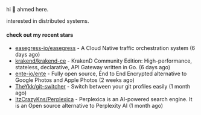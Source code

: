 hi 👋 ahmed here.

interested in distributed systems.

#### check out my recent stars

- [easegress-io/easegress](https://github.com/easegress-io/easegress) - A Cloud Native traffic orchestration system (6 days ago)
- [krakend/krakend-ce](https://github.com/krakend/krakend-ce) - KrakenD Community Edition: High-performance, stateless, declarative, API Gateway written in Go. (6 days ago)
- [ente-io/ente](https://github.com/ente-io/ente) - Fully open source, End to End Encrypted alternative to Google Photos and Apple Photos (2 weeks ago)
- [TheYkk/git-switcher](https://github.com/TheYkk/git-switcher) - Switch between your git profiles easily (1 month ago)
- [ItzCrazyKns/Perplexica](https://github.com/ItzCrazyKns/Perplexica) - Perplexica is an AI-powered search engine. It is an Open source alternative to Perplexity AI (1 month ago)

